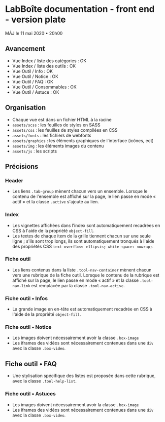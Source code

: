 # LabBoîte documentation - front end - version plate

MÀJ le 11 mai 2020 • 20h00

## Avancement 

- Vue Index / liste des catégories : OK
- Vue Index / liste des outils : OK
- Vue Outil / Info : OK
- Vue Outil / Notice : OK
- Vue Outil / FAQ : OK
- Vue Outil / Consommables : OK
- Vue Outil / Astuce : OK

## Organisation

- Chaque vue est dans un fichier HTML à la racine
- `assets/scss` : les feuilles de styles en SASS
- `assets/css` : les feuilles de styles compilées en CSS
- `assets/fonts` : les fichiers de webfonts
- `assets/graphics` : les éléments graphiques de l'interface (icônes, ect)
- `assets/img` : les éléments images du contenu
- `assets/js` : les scripts

## Précisions

### Header

- Les liens `.tab-group` mènent chacun vers un ensemble. Lorsque le contenu de l'ensemble est affiché sur la page, le lien passe en mode « actif » et la classe `.active` s'ajoute au lien.

### Index

- Les vignettes affichées dans l'index sont automatiquement recadrées en CSS à l'aide de la propriété `object-fill`.
- Les textes de chaque item de la grille tiennent chacun sur une seule ligne ; s'ils sont trop longs, ils sont automatiquement tronqués à l'aide des propriétés CSS `text-overflow: ellipsis; white-space: nowrap;`.

### Fiche outil

- Les liens contenus dans la liste `.tool-nav-container` mènent chacun vers une rubrique de la fiche outil. Lorsque le contenu de la rubrique est affiché sur la page, le lien passe en mode « actif » et la classe `.tool-nav-link` est remplacée par la classe `.tool-nav-active`.

### Fiche outil • Infos

- La grande image en en-tête est automatiquement recadrée en CSS à l'aide de la propriété `object-fill`.

### Fiche outil • Notice

- Les images doivent nécessairement avoir la classe `.box-image`
- Les iframes des vidéos sont nécessairement contenues dans une `div` avec la classe `.box-video`.

## Fiche outil • FAQ

- Une stylisation spécifique des listes est proposée dans cette rubrique, avec la classe `.tool-help-list`.

### Fiche outil • Astuces

- Les images doivent nécessairement avoir la classe `.box-image`
- Les iframes des vidéos sont nécessairement contenues dans une `div` avec la classe `.box-video`.